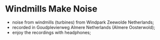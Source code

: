 # Windmills Make Noise

- noise from windmills (turbines) from Windpark Zeewolde Netherlands;
- recorded in Goudplevierweg Almere Netherlands (Almere Oosterwold);
- enjoy the recordings with headphones;
